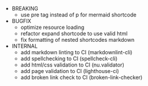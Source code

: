 * BREAKING
  * use pre tag instead of p for mermaid shortcode
* BUGFIX
  * optimize resource loading
  * refactor expand shortcode to use valid html
  * fix formatting of nested shortcodes markdown
* INTERNAL
  * add markdown linting to CI (markdownlint-cli)
  * add spellchecking to CI (spellcheck-cli)
  * add html/css validation to CI (nu.validator)
  * add page validation to CI (lighthouse-ci)
  * add broken link check to CI (broken-link-checker)
